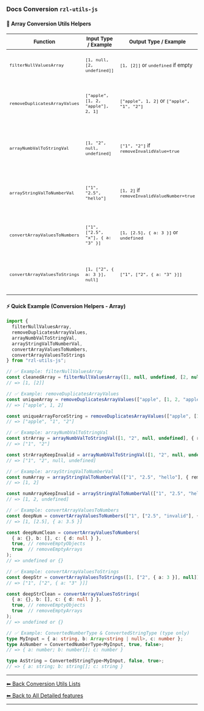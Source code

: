 ### Docs Conversion `rzl-utils-js`   
  #### 🚀 Array Conversion Utils Helpers

  <table>
    <thead>
      <tr>
        <th><small>Function</small></th>
        <th><small>Input Type / Example</small></th>
        <th><small>Output Type / Example</small></th>
        <th><small>Description</small></th>
        <th><small>Highlights</small></th>
      </tr>
    </thead>
    <tbody>
      <tr>
        <td><small><code>filterNullValuesArray</code></small></td>
        <td><small><code>[1, null, [2, undefined]]</code></small></td>
        <td><small><code>[1, [2]]</code> or <code>undefined</code> if empty</small></td>
        <td><small>Recursively removes <code>null</code> & <code>undefined</code> values</small></td>
        <td><small>✅ Recursive<br>✅ Type-safe</small></td>
      </tr>
      <tr>
        <td><small><code>removeDuplicatesArrayValues</code></small></td>
        <td><small><code>["apple", [1, 2, "apple"], 2, 1]</code></small></td>
        <td><small><code>["apple", 1, 2]</code> or <code>["apple", "1", "2"]</code></small></td>
        <td><small>Flattens array & removes duplicates while preserving order</small></td>
        <td><small>✅ Flatten<br>✅ Optional force to string</small></td>
      </tr>
      <tr>
        <td><small><code>arrayNumbValToStringVal</code></small></td>
        <td><small><code>[1, "2", null, undefined]</code></small></td>
        <td><small><code>["1", "2"]</code> if <code>removeInvalidValue=true</code></small></td>
        <td><small>Converts values to strings & optionally removes invalid entries</small></td>
        <td><small>✅ Remove invalid values</small></td>
      </tr>
      <tr>
        <td><small><code>arrayStringValToNumberVal</code></small></td>
        <td><small><code>["1", "2.5", "hello"]</code></small></td>
        <td><small><code>[1, 2]</code> if <code>removeInvalidValueNumber=true</code></small></td>
        <td><small>Converts valid strings to numbers, ignores invalid values</small></td>
        <td><small>✅ Remove invalid numbers</small></td>
      </tr>
      <tr>
        <td><small><code>convertArrayValuesToNumbers</code></small></td>
        <td><small><code>["1", ["2.5", "x"], { a: "3" }]</code></small></td>
        <td><small><code>[1, [2.5], { a: 3 }]</code> or <code>undefined</code></small></td>
        <td><small>Recursively converts values to numbers & maintains structure</small></td>
        <td><small>✅ Deep conversion<br>✅ Can remove empty obj/array</small></td>
      </tr> 
      <tr>
        <td><small><code>convertArrayValuesToStrings</code></small></td>
        <td><small><code>[1, ["2", { a: 3 }], null]</code></small></td>
        <td><small><code>["1", ["2", { a: "3" }]]</code></small></td>
        <td><small>Recursively converts values to strings & maintains structure</small></td>
        <td><small>✅ Deep conversion<br>✅ Can remove empty obj/array</small></td>
      </tr> 
    </tbody>
  </table>

  #### ⚡ Quick Example (Conversion Helpers - Array)

  ```ts
  import {
    filterNullValuesArray,
    removeDuplicatesArrayValues,
    arrayNumbValToStringVal,
    arrayStringValToNumberVal,
    convertArrayValuesToNumbers,
    convertArrayValuesToStrings
  } from "rzl-utils-js";

  // ✅ Example: filterNullValuesArray
  const cleanedArray = filterNullValuesArray([1, null, undefined, [2, null]]);
  // => [1, [2]]

  // ✅ Example: removeDuplicatesArrayValues
  const uniqueArray = removeDuplicatesArrayValues(["apple", [1, 2, "apple"], 2, 1]);
  // => ["apple", 1, 2]

  const uniqueArrayForceString = removeDuplicatesArrayValues(["apple", [1, 2, "apple"], 2, 1], true);
  // => ["apple", "1", "2"]

  // ✅ Example: arrayNumbValToStringVal
  const strArray = arrayNumbValToStringVal([1, "2", null, undefined], { removeInvalidValue: true });
  // => ["1", "2"]

  const strArrayKeepInvalid = arrayNumbValToStringVal([1, "2", null, undefined], { removeInvalidValue: false });
  // => ["1", "2", null, undefined]

  // ✅ Example: arrayStringValToNumberVal
  const numArray = arrayStringValToNumberVal(["1", "2.5", "hello"], { removeInvalidValueNumber: true });
  // => [1, 2]

  const numArrayKeepInvalid = arrayStringValToNumberVal(["1", "2.5", "hello"], { removeInvalidValueNumber: false });
  // => [1, 2, undefined]

  // ✅ Example: convertArrayValuesToNumbers
  const deepNum = convertArrayValuesToNumbers(["1", ["2.5", "invalid"], { a: "3.5" }]);
  // => [1, [2.5], { a: 3.5 }]

  const deepNumClean = convertArrayValuesToNumbers(
    { a: {}, b: [], c: { d: null } },
    true, // removeEmptyObjects
    true  // removeEmptyArrays
  );
  // => undefined or {}

  // ✅ Example: convertArrayValuesToStrings
  const deepStr = convertArrayValuesToStrings([1, ["2", { a: 3 }], null]);
  // => ["1", ["2", { a: "3" }]]

  const deepStrClean = convertArrayValuesToStrings(
    { a: {}, b: [], c: { d: null } },
    true, // removeEmptyObjects
    true  // removeEmptyArrays
  );
  // => undefined or {}

  // ✅ Example: ConvertedNumberType & ConvertedStringType (type only)
  type MyInput = { a: string, b: Array<string | null>, c: number };
  type AsNumber = ConvertedNumberType<MyInput, true, false>;
  // => { a: number; b: number[]; c: number }

  type AsString = ConvertedStringType<MyInput, false, true>;
  // => { a: string; b: string[]; c: string }
  ```
---

[⬅ Back Conversion Utils Lists](https://github.com/rzl-app/rzl-utils-js/blob/main/docs/detailed-features/index.md)

[⬅ Back to All Detailed features](https://github.com/rzl-app/rzl-utils-js?tab=readme-ov-file#detailed-features)

---
